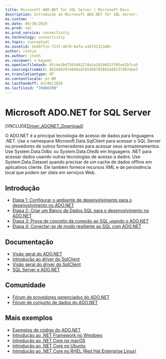 ```yaml
---
title: Microsoft ADO.NET for SQL Server | Microsoft Docs
description: Introdução ao Microsoft ADO.NET for SQL Server.
ms.custom: ''
ms.date: 09/30/2019
ms.prod: sql
ms.prod_service: connectivity
ms.technology: connectivity
ms.topic: conceptual
ms.assetid: 5e467fce-7237-4678-bafa-a16f32323d0c
author: rothja
ms.author: jroth
ms.reviewer: v-kaywon
ms.openlocfilehash: 0fc4e3bd7565d4227da1e2d29853ff65ed2b7ca5
ms.sourcegitcommit: 86268d297e049adf454b97858926d8237d97ebe2
ms.translationtype: HT
ms.contentlocale: pt-BR
ms.lasthandoff: 03/06/2020
ms.locfileid: "78866398"
---
```

# <a name="microsoft-adonet-for-sql-server"></a>Microsoft ADO.NET for SQL Server

[!INCLUDE[Driver_ADONET_Download](../../includes/driver_adonet_download.md)]

O ADO.NET é a principal tecnologia de acesso de dados para linguagens .NET. Use o namespace Microsoft.Data.SqlClient para acessar o SQL Server ou provedores de outros fornecedores para acessar seus armazenamentos. Use System.Data.Odbc ou System.Data.Oledb em linguagens .NET para acessar dados usando outras tecnologias de acesso a dados. Use System.Data.Dataset quando precisar de um cache de dados offline em aplicativos cliente. Ele também fornece recursos XML e de persistência local que podem ser úteis em serviços Web.  
  
## <a name="getting-started"></a>Introdução  
* [Etapa 1: Configurar o ambiente de desenvolvimento para o desenvolvimento no ADO.NET](step-1-configure-development-environment-ado-net-development.md)  
* [Etapa 2: Criar um Banco de Dados SQL para o desenvolvimento no ADO.NET](step-2-create-sql-database-ado-net-development.md)  
* [Etapa 3: Prova de conceito da conexão ao SQL usando o ADO.NET](step-3-connect-sql-ado-net.md)  
* [Etapa 4: Conectar-se de modo resiliente ao SQL com ADO.NET](step-4-connect-resiliently-sql-ado-net.md)  
  
## <a name="documentation"></a>Documentação  
* [Visão geral do ADO.NET](https://msdn.microsoft.com/library/e80y5yhx.aspx)
* [Introdução ao driver do SqlClient](get-started-sqlclient-driver.md)  
* [Visão geral do driver do SqlClient](overview-sqlclient-driver.md)  
* [SQL Server e ADO.NET](./sql/index.md)
  
## <a name="community"></a>Comunidade  
* [Fórum de provedores gerenciados do ADO.NET](https://social.msdn.microsoft.com/Forums/adodotnetdataproviders/threads/)  
* [Fórum de conjunto de dados do ADO.NET](https://social.msdn.microsoft.com/Forums/adodotnetdataset/threads)  
  
## <a name="more-samples"></a>Mais exemplos  
* [Exemplos de código do ADO.NET](https://msdn.microsoft.com/library/dw70f090.aspx)  
* [Introdução ao .NET Framework no Windows](https://www.microsoft.com/sql-server/developer-get-started/csharp/win/)
* [Introdução ao .NET Core no macOS](https://www.microsoft.com/sql-server/developer-get-started/csharp/macos/)
* [Introdução ao .NET Core no Ubuntu](https://www.microsoft.com/sql-server/developer-get-started/csharp/ubuntu/)
* [Introdução ao .NET Core no RHEL (Red Hat Enterprise Linux)](https://www.microsoft.com/sql-server/developer-get-started/csharp/rhel/)
  
